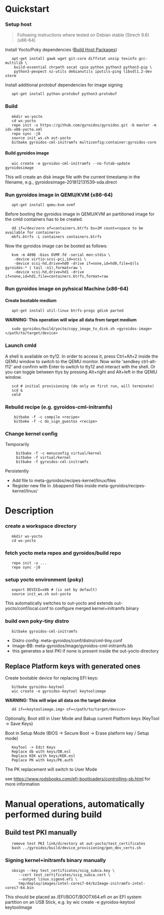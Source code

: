 # Quickstart

### Setup host
> Following instructions where tested on Debian stable (Strech 9.6) (x86-64)

Install Yocto/Poky dependencies ([Build Host Packages](https://www.yoctoproject.org/docs/2.5.1/brief-yoctoprojectqs/brief-yoctoprojectqs.html#brief-build-system-packages))
```
   apt-get install gawk wget git-core diffstat unzip texinfo gcc-multilib \
	build-essential chrpath socat cpio python python3 python3-pip \
	python3-pexpect xz-utils debianutils iputils-ping libsdl1.2-dev xterm
```

Install additional protobuf dependencies for image signing
```
   apt-get install python-protobuf python3-protobuf
```

### Build
```
   mkdir ws-yocto
   cd ws-yocto
   repo init -u https://github.com/gyroidos/gyroidos.git -b master -m ids-x86-yocto.xml
   repo sync -j8
   source init_ws.sh out-yocto
   bitbake gyroidos-cml-initramfs multiconfig:container:gyroidos-core
```

#### Build gyroidos image
```
   wic create -e gyroidos-cml-initramfs --no-fstab-update gyroidosimage
```
This will create an disk image file with the current timestamp in the
filename, e.g., gyroidosimage-201812131539-sda.direct

### Run gyroidos image in QEMU/KVM (x86-64)
```
   apt-get install qemu-kvm ovmf
```
   Before booting the gyroidos image in QEMU/KVM an partitioned image
   for the cmld containers has to be created.

```
   dd if=/dev/zero of=containers.btrfs bs=1M count=<space to be available for containers>
   mkfs.btrfs -L containers containers.btrfs
```

   Now the gyroidos image can be booted as follows:

```
   kvm -m 4096 -bios OVMF.fd -serial mon:stdio \
	-device virtio-scsi-pci,id=scsi \
	-device scsi-hd,drive=hd0 -drive if=none,id=hd0,file=$(ls gyroidos-* | tail -n1),format=raw \
	-device scsi-hd,drive=hd1 -drive if=none,id=hd1,file=containers.btrfs,format=raw
```

### Run gyroidos image on pyhsical Machine (x86-64)
#### Create bootable medium
```
   apt-get install util-linux btrfs-progs gdisk parted
```

   **WARNING: This operation will wipe all data from target medium**
```
   sudo gyroidos/build/yocto/copy_image_to_disk.sh <gyroidos-image> </path/to/target/device>
```

### Launch cmld
   A shell is available on tty12. In order to access it, press Ctrl+Alt+2 inside the QEMU window to switch to the QEMU monitor. Now write 'sendkey ctrl-alt-f12' and confirm with Enter to switch to tty12 and interact with the shell. Or you can toggle between ttys by pressing Alt+right and Alt+left in the QEMU window.

```
   scd # initial provisioning (do only on first run, will terminate)
   scd &
   cmld
```

### Rebuild recipe (e.g. gyroidos-cml-initramfs)
```
    bitbake -f -c compile <recipe>
    bitbake -f -c do_sign_guestos <recipe>
```

### Change kernel config

Temporarily
```
     bitbake -f -c menuconfig virtual/kernel
     bitbake -f virtual/kernel
     bitbake -f gyroidos-cml-initramfs
```

Persistently
* Add file to meta-gyroidos/recipes-kernel/linux/files
* Register new file in .bbappend files inside meta-gyroidos/recipes-kernel/linux/

# Description

### create a workspace directory
```
   mkdir ws-yocto
   cd ws-yocto
```

### fetch yocto meta repos and gyroidos/build repo
```
   repo init -u ...
   repo sync -j8
```

### setup yocto environment (poky)
```
   export DEVICE=x86 # (is set by default)
   source init_ws.sh out-yocto
```

   This automatically switches to out-yocto
   and extends out-yocto/conf/local.conf to configure merged kernel+initramfs binary

### build own poky-tiny distro
```
   bitbake gyroidos-cml-initramfs
```

   - Distro config: meta-gyroidos/conf/distro/cml-tiny.conf
   - Image-BB: meta-gyroidos/image/gyroidos-cml-initramfs.bb
   - this generates a test PKI if none is present inside the out-yocto directory


## Replace Platform keys with generated ones
   Create bootable device for replacing EFI keys:

```
   bitbake gyroidos-keytool
   wic create -e gyroidos-keytool keytoolimage
```
   **WARNING: This will wipe all data on the target device**
```
   dd if=<keytoolimage.img> of=</path/to/target/device>
```

   Optionally, Boot still in User Mode and Bakup current Platform keys (KeyTool -> Save Keys)

   Boot in Setup Mode (BIOS -> Secure Boot -> Erase platform key / Setup mode)

```
   KeyTool -> Edit Keys
   Replace db with keys/DB.esl
   Replace KEK with keys/KEK.esl
   Peplace PK with keys/PK.auth
```

   The PK replacement will switch to User Mode

   see https://www.rodsbooks.com/efi-bootloaders/controlling-sb.html for more information


# Manual operations, automatically performed during build

## Build test PKI manually
```
   remove test PKI link/directory at out-yocto/test_certificates
   bash ../gyroidos/build/device_provisioning/gen_dev_certs.sh
```

### Signing kernel+initramfs binary manually
```
   sbsign --key test_certificates/ssig_subca.key \
      --cert test_certificates/ssig_subca.cert \
      --output linux.sigend.efi \
      tmp/deploy/images/intel-corei7-64/bzImage-initramfs-intel-corei7-64.bin
```

   This should be placed as /EFI/BOOT/BOOTX64.efi
   on an EFI system partition on an USB Stick, e.g. by
   wic create -e gyroidos-keytool keytoolimage
